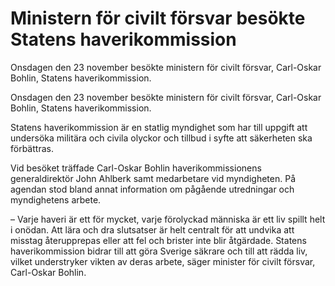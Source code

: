 # Ministern för civilt försvar besökte Statens haverikommission

Onsdagen den 23 november besökte ministern för civilt försvar, Carl-Oskar Bohlin, Statens haverikommission.

Onsdagen den 23 november besökte ministern för civilt försvar, Carl-Oskar Bohlin, Statens haverikommission.

Statens haverikommission är en statlig myndighet som har till uppgift att undersöka militära och civila olyckor och tillbud i syfte att säkerheten ska förbättras.

Vid besöket träffade Carl-Oskar Bohlin haverikommissionens generaldirektör John Ahlberk samt medarbetare vid myndigheten. På agendan stod bland annat information om pågående utredningar och myndighetens arbete.

– Varje haveri är ett för mycket, varje förolyckad människa är ett liv spillt helt i onödan. Att lära och dra slutsatser är helt centralt för att undvika att misstag återupprepas eller att fel och brister inte blir åtgärdade. Statens haverikommission bidrar till att göra Sverige säkrare och till att rädda liv, vilket understryker vikten av deras arbete, säger minister för civilt försvar, Carl-Oskar Bohlin.
